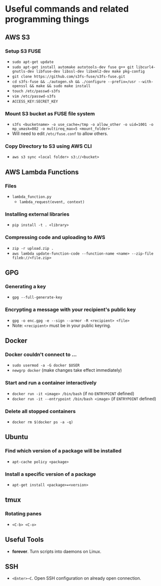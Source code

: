 # Useful commands and related programming things

## AWS S3

### Setup S3 FUSE
* `sudo apt-get update`
* `sudo apt-get install automake autotools-dev fuse g++ git libcurl4-gnutls-dev libfuse-dev libssl-dev libxml2-dev make pkg-config`
* `git clone https://github.com/s3fs-fuse/s3fs-fuse.git`
* `cd s3fs-fuse && ./autogen.sh && ./configure --prefix=/usr --with-openssl && make && sudo make install`
* `touch /etc/passwd-s3fs`
* `vim /etc/passwd-s3fs`
* `ACCESS_KEY:SECRET_KEY`

### Mount S3 bucket as FUSE file system
* `s3fs <bucketname> -o use_cache=/tmp -o allow_other -o uid=1001 -o mp_umask=002 -o multireq_max=5 <mount_folder>`
* Will need to edit `/etc/fuse.conf` to allow others.

### Copy Directory to S3 using AWS CLI
* `aws s3 sync <local folder> s3://<bucket>`

## AWS Lambda Functions

### Files
* `lambda_function.py`
  * `lambda_request(event, context)`

### Installing external libraries
* `pip install -t . <library>`

### Compressing code and uploading to AWS
* `zip -r upload.zip .`
* `aws lambda update-function-code --function-name <name> --zip-file fileb://<file.zip>`


## GPG

### Generating a key
* `gpg --full-generate-key`

### Encrypting a message with your recipient's public key
* `gpg -o enc.gpg -e --sign --armor -R <recipient> <file>`
* Note: `<recipient>` must be in your public keyring.


## Docker

### Docker couldn't connect to ...
* `sudo usermod -a -G docker $USER`
* `newgrp docker` (make changes take effect immediately)

### Start and run a container interactively
* `docker run -it <image> /bin/bash` (if no `ENTRYPOINT` defined)
* `docker run -it --entrypoint /bin/bash <image>` (if `ENTRYPOINT` defined)

### Delete all stopped containers
* `docker rm $(docker ps -a -q)`

## Ubuntu

### Find which version of a package will be installed
* `apt-cache policy <package>`

### Install a specific version of a package
* `apt-get install <package>=<version>`

## tmux

### Rotating panes
* `<C-b> <C-o>`

## Useful Tools
* **forever**. Turn scripts into daemons on Linux.

## SSH
* `<Enter>~C`. Open SSH configuration on already open connection.



